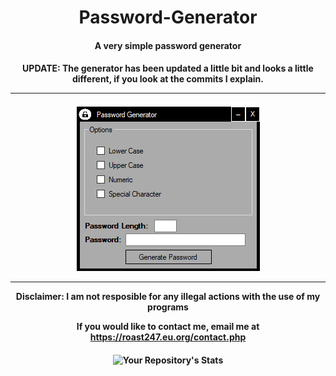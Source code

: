 <h1 align="center">Password-Generator</h1>
<h4 align="center">A very simple password generator</h4>
<h4 align="center">UPDATE: The generator has been updated a little bit and looks a little different, if you look at the commits I explain.
<hr>
<img src="https://raw.githubusercontent.com/roast247/Password-Generator/main/PassGen.png">
<hr>
Disclaimer: I am not resposible for any illegal actions with the use of my programs

  If you would like to contact me, email me at https://roast247.eu.org/contact.php
</h4>

<h4 align="center">

  
  ![Your Repository's Stats](https://github-readme-stats.vercel.app/api?username=roast247&show_icons=true)


</h4>
